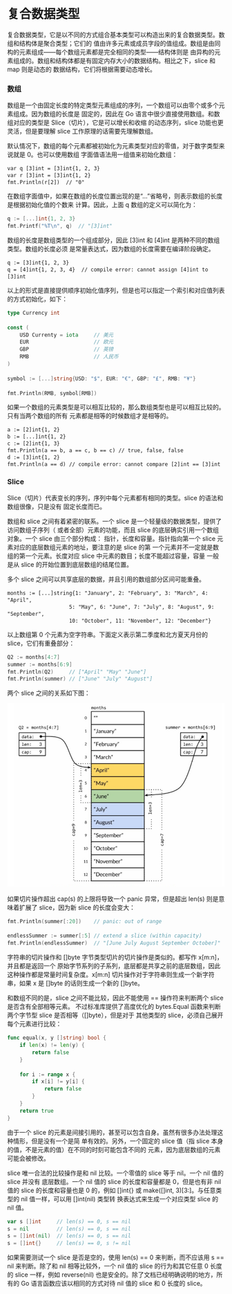 # 复合数据类型

复合数据类型，它是以不同的方式组合基本类型可以构造出来的复合数据类型。数组和结构体是聚合类型；它们的
值由许多元素或成员字段的值组成。数组是由同构的元素组成——每个数组元素都是完全相同的类型——结构体则是
由异构的元素组成的。数组和结构体都是有固定内存大小的数据结构。相比之下，slice 和 map 则是动态的
数据结构，它们将根据需要动态增长。

### 数组

数组是一个由固定长度的特定类型元素组成的序列，一个数组可以由零个或多个元素组成。因为数组的长度是
固定的，因此在 Go 语言中很少直接使用数组。和数组对应的类型是 Slice（切片），它是可以增长和收缩
的动态序列，slice 功能也更灵活，但是要理解 slice 工作原理的话需要先理解数组。

默认情况下，数组的每个元素都被初始化为元素类型对应的零值，对于数字类型来说就是 0。也可以使用数组
字面值语法用一组值来初始化数组：

```
var q [3]int = [3]int{1, 2, 3}
var r [3]int = [3]int{1, 2}
fmt.Println(r[2])  // "0"
```

在数组字面值中，如果在数组的长度位置出现的是“...”省略号，则表示数组的长度是根据初始化值的个数来
计算。因此，上面 q 数组的定义可以简化为：

```go
q := [...]int{1, 2, 3}
fmt.Printf("%T\n", q)  // "[3]int"
```

数组的长度是数组类型的一个组成部分，因此 [3]int 和 [4]int 是两种不同的数组类型。数组的长度必须
是常量表达式，因为数组的长度需要在编译阶段确定。

```
q := [3]int{1, 2, 3}
q = [4]int{1, 2, 3, 4}  // compile error: cannot assign [4]int to [3]int
```

以上的形式是直接提供顺序初始化值序列，但是也可以指定一个索引和对应值列表的方式初始化，如下：

```go
type Currency int

const (
	USD Currenty = iota     // 美元
	EUR                     // 欧元
	GBP                     // 英镑
	RMB                     // 人民币
)

symbol := [...]string{USD: "$", EUR: "€", GBP: "£", RMB: "¥"}

fmt.Println(RMB, symbol[RMB])
```

如果一个数组的元素类型是可以相互比较的，那么数组类型也是可以相互比较的。只有当两个数组的所有
元素都是相等的时候数组才是相等的。

```
a := [2]int{1, 2}
b := [...]int{1, 2}
c := [2]int{1, 3}
fmt.Println(a == b, a == c, b == c) // true, false, false
d := [3]int{1, 2}
fmt.Println(a == d) // compile error: cannot compare [2]int == [3]int
```

### Slice

Slice（切片）代表变长的序列，序列中每个元素都有相同的类型。slice 的语法和数组很像，只是没有
固定长度而已。

数组和 slice 之间有着紧密的联系。一个 slice 是一个轻量级的数据类型，提供了访问数组子序列（
或者全部）元素的功能，而且 slice 的底层确实引用一个数组对象。一个 slice 由三个部分构成：
指针，长度和容量。指针指向第一个 slice 元素对应的底层数组元素的地址，要注意的是 slice 的第
一个元素并不一定就是数组的第一个元素。长度对应 slice 中元素的数目；长度不能超过容量，容量
一般是从 slice 的开始位置到底层数组的结尾位置。

多个 slice 之间可以共享底层的数据，并且引用的数组部分区间可能重叠。

```
months := [...]string{1: "January", 2: "February", 3: "March", 4: "April", 
                    5: "May", 6: "June", 7: "July", 8: "August", 9: "September",
                    10: "October", 11: "November", 12: "December"}
```

以上数组第 0 个元素为空字符串。下面定义表示第二季度和北方夏天月份的 slice，它们有重叠部分：

```go
Q2 := months[4:7]
summer := months[6:9]
fmt.Println(Q2)     // ["April" "May" "June"]
fmt.Println(summer) // ["June" "July" "August"]
```

两个 slice 之间的关系如下图：

![slice](assets/20190406213449.png)

如果切片操作超出 cap(s) 的上限将导致一个 panic 异常，但是超出 len(s) 则是意味着扩展了
slice，因为新 slice 的长度会变大：

```go
fmt.Println(summer[:20])    // panic: out of range

endlessSummer := summer[:5] // extend a slice (within capacity)
fmt.Println(endlessSummer)  // "[June July August September October]"
```

字符串的切片操作和 []byte 字节类型切片的切片操作是类似的。都写作 x[m:n]，并且都是返回一个
原始字节系列的子系列，底层都是共享之前的底层数组，因此这种操作都是常量时间复杂度。x[m:n]
切片操作对于字符串则生成一个新字符串，如果 x 是 []byte 的话则生成一个新的 []byte。

和数组不同的是，slice 之间不能比较，因此不能使用 == 操作符来判断两个 slice 是否含有全部相等元素。
不过标准库提供了高度优化的 bytes.Equal 函数来判断两个字节型 slice 是否相等（[]byte），但是对于
其他类型的 slice，必须自己展开每个元素进行比较：

```go
func equal(x, y []string) bool {
	if len(x) != len(y) {
		return false
	}
	
	for i := range x {
		if x[i] != y[i] {
			return false
		}
	}
	return true
}
```

由于一个 slice 的元素是间接引用的，甚至可以包含自身。虽然有很多办法处理这种情形，但是没有一个是简
单有效的。另外，一个固定的 slice 值（指 slice 本身的值，不是元素的值）在不同的时刻可能包含不同的
元素，因为底层数组的元素可能会被修改。

slice 唯一合法的比较操作是和 nil 比较。一个零值的 slice 等于 nil。一个 nil 值的 slice 并没有
底层数组。一个 nil 值的 slice 的长度和容量都是 0，但是也有非 nil 值的 slice 的长度和容量也是 0
的，例如 []int{} 或 make([]int, 3)[3:]。与任意类型的 nil 值一样，可以用 []int(nil) 类型转
换表达式来生成一个对应类型 slice 的 nil 值。

```go
var s []int     // len(s) == 0, s == nil
s = nil         // len(s) == 0, s == nil
s = []int(nil)  // len(s) == 0, s == nil
s = []int{}     // len(s) == 0, s != nil
```

如果需要测试一个 slice 是否是空的，使用 len(s) == 0 来判断，而不应该用 s == nil 来判断。除了和
nil 相等比较外，一个 nil 值的 slice 的行为和其它任意 0 长度的 slice 一样，例如 reverse(nil) 
也是安全的。除了文档已经明确说明的地方，所有的 Go 语言函数应该以相同的方式对待 nil 值的 slice 和
0 长度的 slice。



